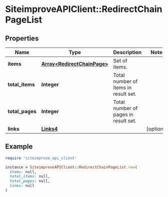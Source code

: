 # SiteimproveAPIClient::RedirectChainPageList

## Properties

| Name | Type | Description | Notes |
| ---- | ---- | ----------- | ----- |
| **items** | [**Array&lt;RedirectChainPage&gt;**](RedirectChainPage.md) | Set of items. |  |
| **total_items** | **Integer** | Total number of items in result set. |  |
| **total_pages** | **Integer** | Total number of pages in result set. |  |
| **links** | [**Links4**](Links4.md) |  | [optional] |

## Example

```ruby
require 'siteimprove_api_client'

instance = SiteimproveAPIClient::RedirectChainPageList.new(
  items: null,
  total_items: null,
  total_pages: null,
  links: null
)
```

